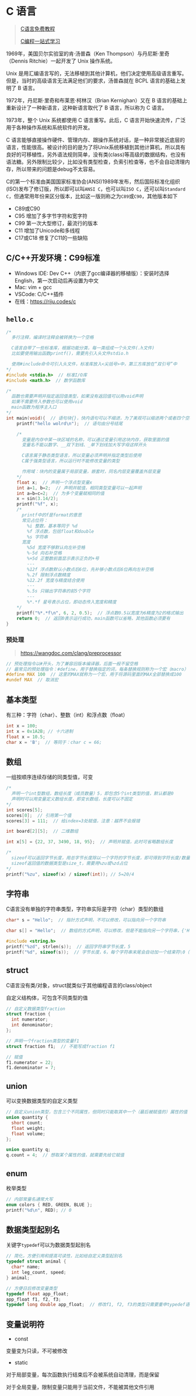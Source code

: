 # C 语言

> [C语言免费教程](https://wangdoc.com/clang/intro.html)
>
> [C编程一站式学习](https://akaedu.github.io/book/index.html)

1969年，美国贝尔实验室的肯·汤普森（Ken Thompson）与丹尼斯·里奇（Dennis Ritchie）一起开发了 Unix 操作系统。

Unix 是用汇编语言写的，无法移植到其他计算机，他们决定使用高级语言重写。但是，当时的高级语言无法满足他们的要求，汤普森就在 BCPL 语言的基础上发明了 B 语言。

1972年，丹尼斯·里奇和布莱恩·柯林汉（Brian Kernighan）又在 B 语言的基础上重新设计了一种新语言，这种新语言取代了 B 语言，所以称为 C 语言。

1973年，整个 Unix 系统都使用 C 语言重写。此后，C 语言开始快速流传，广泛用于各种操作系统和系统软件的开发。

C 语言能够直接操作硬件、管理内存、跟操作系统对话，是一种非常接近底层的语言，性能很高。被设计的目的是为了将Unix系统移植到其他计算机，所以具有良好的可移植性，另外语法规则简单，没有类(class)等高级的数据结构，也没有语法糖。另外限制比较少，比如没有类型检查，负索引检查等，也不会自动清理内存，所以带来的问题是debug不太容易。

C的第一个标准由美国国家标准协会(ANSI)1989年发布，然后国际标准化组织(ISO)发布了修订版，所以即可以叫`ANSI C`，也可以叫`ISO C`，还可以叫`Standard C`，但通常用年份来区分版本，比如这一版则称之为`C89`或`C90`，其他版本如下

- C89或C90
- C95 增加了多字节字符和宽字符
- C99 第一次大型修订，最流行的版本
- C11 增加了Unicode和多线程
- C17或C18 修复了C11的一些缺陷

## C/C++开发环境：C99标准

- Windows IDE: Dev C++（内嵌了gcc编译器的移植版）：安装时选择English，第一次启动后再设置为中文
- Mac: vim + gcc
- VSCode: C/C++插件
- 在线：<https://riju.codes/c>

## `hello.c`

```c
/*
  多行注释，编译时注释会被转换为一个空格

  C语言自带了一些标准库，根据功能分类，每一类组成一个头文件(.h文件)
  比如要使用输出函数printf()，需要先引入头文件stdio.h

  使用#include命令可引入头文件，标准库放入<尖括号>中，第三方库放在“双引号”中
*/
#include <stdio.h>  // 标准I/O库
#include <math.h>  // 数学函数库

/*
  函数也需要声明并指定返回值类型，如果没有返回值可以用void声明
  如果不需要传入参数也可以使用void
  main函数为程序主入口
*/
int main(void){  // 语句块{}，快内语句可以不缩进，为了美观可以缩进两个或者四个空格
    printf("hello wolrd\n");  // 语句由分号结尾

    /*
      变量是内存中某一块区域的名称，可以通过变量引用这块内存，获取里面的值
      变量名不能以数字、__双下划线、_单下划线加大写字母这样开头

      C语言属于静态类型语言，所以变量必须声明并指定类型后使用
      C属于强类型语言，所以运行时不能修改变量的类型

      作用域：块内的变量属于局部变量，嵌套时，同名内层变量覆盖外层变量
    */
    float x;  // 声明一个浮点型变量x
    int a=1, b=2;  // 声明并赋值，相同类型变量可以一起声明
    int a=b=c=2;  // 为多个变量赋相同的值
    x = sin(3.14/2);
    printf("%f", x);
    /* 
      printf中的f是format的意思
      常见占位符：
        %i 整数，基本等同于 %d
        %f 浮点数，包括float和double
        %s 字符串
      宽度
        %5d 宽度不够默认向左补空格
        %-5d 向右补空格
        %+5d 正整数前面显示表示正负的+号
        ---
        %12f 浮点数默认小数点后6位，先补够小数点后6位再向左补空格
        %.2f 限制浮点数精度
        %12.2f 宽度与精度结合使用
        ---
        %.5s 只输出字符串的前5个字符
        ---
        %*.*f 星号表示占位，即动态传入宽度和精度
    */
    printf("%*.*f\n", 6, 2, 0.5);  // 浮点数0.5以宽度为6精度为2的格式输出
    return 0;  // 返回0表示运行成功，main函数可以省略，其他函数必须要有
}
```

### 预处理

> <https://wangdoc.com/clang/preprocessor>

```c
// 预处理指令以#开头，为了兼容旧版本编译器，后面一般不留空格
// 最常见的预处理指令：#define，用于替换指定的词，每条替换规则称为一个宏（macro）
#define MAX 100  // 这里的MAX就称为一个宏，用于将源码里面的MAX全部替换成100
#undef MAX  // 取消宏
```

## 基本类型

有三种：字符（char）、整数（int）和浮点数（float）

```c
int x = 100;
int x = 0x1A2B; // 十六进制
float x = 10.5;
char x = 'B';  // 等同于：char c = 66;
```

## 数组

一组按顺序连续存储的同类型值，可变

```c
/*
  声明一个int型数组，数组长度（成员数量）5，即包含5个int类型的值，默认都是0
  声明时可以用变量定义数组长度，即变长数组，长度可以不固定
*/
int scores[5];
scores[0];  // 引用第一个值
scores[3] = 111;  // 给index=3处赋值，注意：越界不会报错

int board[2][5];  // 二维数组

int x[5] = {22, 37, 3490, 18, 95};  // 声明并赋值，此时可省略数组长度

/*
  sizeof可以返回字节长度，用总字节长度除以一个字符的字节长度，即可得到字符长度/数量
  sizeof返回值的数据类型是size_t，需要用%zu或%zd占位
*/
printf("%zu", sizeof(x) / sizeof(int)); // 5=20/4
```

## 字符串

C语言没有单独的字符串类型，字符串实际是字符（char）类型的数组

```c
char* s = "Hello";  // 指针方式声明，不可以修改，可以指向另一个字符串

char s[] = "Hello";  // 数组的方式声明，可以修改，但是不能指向另一个字符串，{'H', 'e', 'l', 'l', 'o'}

#include <string.h>
printf("%zd", strlen(s));  // 返回字符串字节长度，5
printf("%d", sizeof(s));  // 字节长度，6，每个字符串末尾会自动加一个结束符\0（一个全是二进制0的字节）
```

## struct

C语言没有类/对象，struct就类似于其他编程语言的class/object

自定义结构体，可包含不同类型的值

```c
// 自定义数据类型fraction
struct fraction {
  int numerator;
  int denominator;
};

// 声明一个fraction类型的变量f1
struct fraction f1;  // 不能写成fraction f1

// 赋值
f1.numerator = 22;
f1.denominator = 7;
```

## union

可以变换数据类型的自定义类型

```c
// 自定义union类型，包含三个不同属性，但同时只能取其中一个（最后被赋值的）属性的值
union quantity {
  short count;
  float weight;
  float volume;
};

union quantity q;
q.count = 4;  // 想取某个属性的值，就需要先给它赋值
```

## enum

枚举类型

```c
// 内部常量名通常大写
enum colors { RED, GREEN, BLUE };
printf("%d\n", RED); // 0
```

## 数据类型起别名

关键字`typedef`可以为数据类型起别名

```c
// 简化，方便引用和提高可读性，比如给自定义类型起别名
typedef struct animal {
  char* name;
  int leg_count, speed;
} animal;

// 方便日后修改变量类型
typedef float app_float;
app_float f1, f2, f3;
typedef long double app_float;  // 修改f1, f2, f3的类型只需要重申typedef语句
```

## 变量说明符

- const

变量变为只读，不可被修改

- static

对于局部变量，每次函数执行结束后不会被系统自动清理，而是保留

对于全局变量，限制变量只能用于当前文件，不能被其他文件引用
